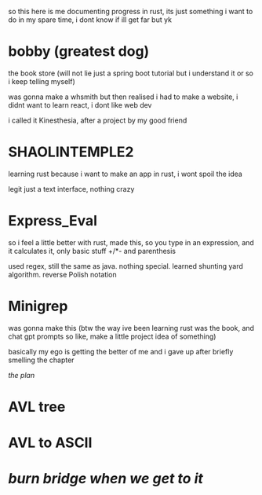

 so this here is me documenting progress in rust, its just something i want to do in my spare time, i dont know if ill get far but yk
 

# bobby (greatest dog)
the book store (will not lie just a spring boot tutorial but i understand it or so i keep telling myself)

was gonna make a whsmith but then realised i had to make a website, i didnt want to learn react, i dont like web dev

i called it Kinesthesia, after a project by my good friend

# SHAOLINTEMPLE2

learning rust because i want to make an app in rust, i wont spoil the idea

legit just a text interface, nothing crazy

# Express_Eval

so i feel a little better with rust, made this, so you type in an expression, and it calculates it, only basic stuff +/*- and parenthesis

used regex, still the same as java. nothing special. learned shunting yard algorithm. reverse Polish notation 

# Minigrep

was gonna make this (btw the way ive been learning rust was the book, and chat gpt prompts so like, make a little project idea of something)

basically my ego is getting the better of me and i gave up after briefly smelling the chapter

*the plan*

# AVL tree

# AVL to ASCII

# *burn bridge when we get to it*



